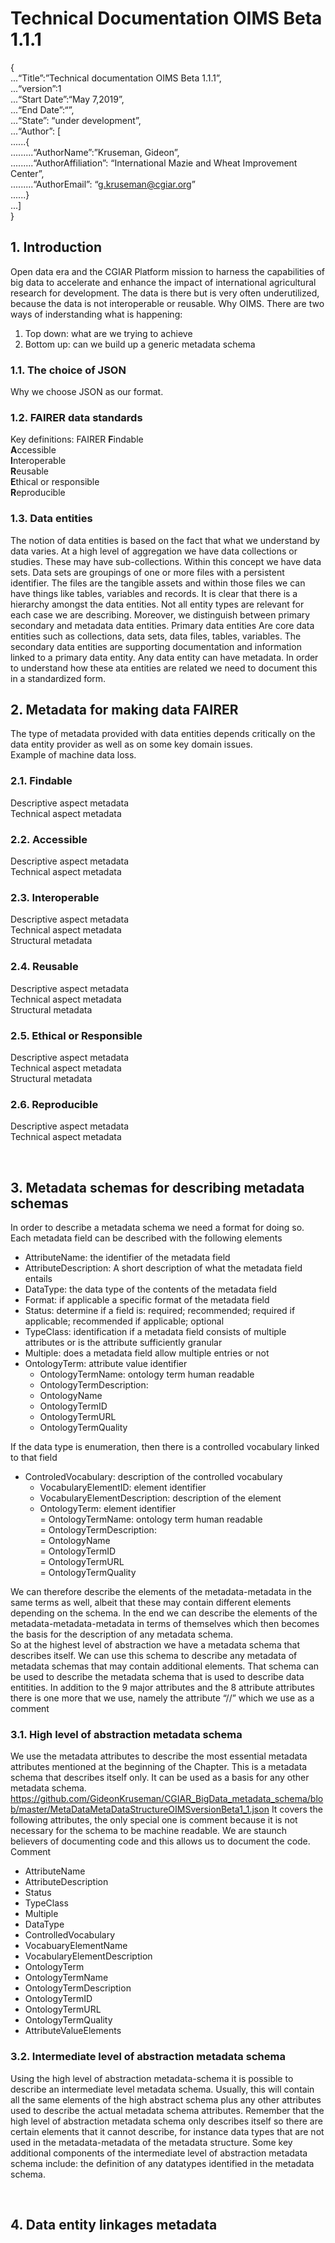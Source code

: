 # Technical Documentation OIMS Beta 1.1.1

{<br>
...“Title”:”Technical documentation OIMS Beta 1.1.1”,<br>
...“version”:1<br>
...“Start Date”:“May 7,2019”,<br>
...“End Date”:“”,<br>
...“State”: “under development”,<br>
...“Author”: [<br>
......{<br>
.........“AuthorName”:”Kruseman, Gideon”,<br>
.........“AuthorAffiliation”: “International Mazie and Wheat Improvement Center”,<br>
.........“AuthorEmail”: “g.kruseman@cgiar.org”<br>
......}<br>
...]<br>
}<br>



## 1.	Introduction
Open data era and the CGIAR Platform mission to harness the capabilities of big data to accelerate and enhance the impact of international agricultural research for development. The data is there but is very often underutilized, because the data is not interoperable or reusable. 
Why OIMS.
There are two ways of inderstanding what is happening:
1.	Top down: what are we trying to achieve
2.	Bottom up: can we build up a generic metadata schema

### 1.1.	The choice of JSON
Why we choose JSON as our format.

### 1.2.	FAIRER data standards
Key definitions:
FAIRER
**F**indable<br>
**A**ccessible<br>
**I**nteroperable<br>
**R**eusable<br>
**E**thical or responsible<br>
**R**eproducible<br>

### 1.3.	Data entities
The notion of data entities is based on the fact that what we understand by data varies. At a high level of aggregation we have data collections or studies. These may have sub-collections. Within this concept we have data sets. Data sets are groupings of one or more files with a persistent identifier. The files are the tangible assets and within those files we can have things like tables, variables and records. It is clear that there is a hierarchy amongst the data entities. Not all entity types are relevant for each case we are describing. Moreover, we distinguish between primary secondary and metadata data entities. Primary data entities Are core data entities such as collections, data sets, data files, tables, variables. The secondary data entities are supporting documentation and information linked to a primary data entity. Any data entity can have metadata. In order to understand how these ata entities are related we need to document this in a standardized form.
 
## 2.	Metadata for making data FAIRER
The type of metadata provided with data entities depends critically on the data entity provider as well as on some key domain issues.<br>
Example of machine data loss.

### 2.1.	Findable

Descriptive aspect metadata<br> 
Technical aspect metadata<br>
### 2.2.	Accessible
Descriptive aspect metadata <br>
Technical aspect metadata<br>

### 2.3.	Interoperable
Descriptive aspect metadata <br>
Technical aspect metadata<br>
Structural metadata<br>
### 2.4.	Reusable
Descriptive aspect metadata <br>
Technical aspect metadata<br>
Structural metadata<br>

### 2.5.	Ethical or Responsible
Descriptive aspect metadata <br>
Technical aspect metadata<br>
Structural metadata<br>

### 2.6.	Reproducible 
Descriptive aspect metadata <br>
Technical aspect metadata<br>

 
## 3.	Metadata schemas for describing metadata schemas
In order to describe a metadata schema we need a format for doing so.<br>
Each metadata field can be described with the following elements<br>
+  AttributeName: the identifier of the metadata field<br>
+  AttributeDescription: A short description of what the metadata field entails<br>
+  DataType: the data type of the contents of the metadata field<br>
+  Format: if applicable a specific format of the metadata field<br>
+  Status: determine if a field is: required; recommended; required if applicable; recommended if applicable; optional<br>
+  TypeClass: identification if a metadata field consists of multiple attributes or is the attribute sufficiently granular<br>
+  Multiple: does a metadata field allow multiple entries or not<br>
+  OntologyTerm: attribute value identifier<br>
   -  OntologyTermName: ontology term human readable<br>
   -  OntologyTermDescription: <br>
   -  OntologyName<br>
   -  OntologyTermID<br>
   -  OntologyTermURL<br>
   -  OntologyTermQuality<br>

If the data type is enumeration, then there is a controlled vocabulary linked to that field<br>
+  ControledVocabulary: description of the controlled vocabulary<br>
   -  VocabularyElementID: element identifier<br>
   -  VocabularyElementDescription: description of the element<br>
   -  OntologyTerm: element identifier<br>
      =  OntologyTermName: ontology term human readable<br>
      =  OntologyTermDescription: <br>
      =  OntologyName<br>
      =  OntologyTermID<br>
      =  OntologyTermURL<br>
      =  OntologyTermQuality<br>


We can therefore describe the elements of the metadata-metadata in the same terms as well, albeit that these may contain different elements depending on the schema. In the end we can describe the elements of the metadata-metadata-metadata in terms of themselves which then becomes the basis for the description of any metadata schema.  
So at the highest level of abstraction we have a metadata schema that describes itself. We can use this schema to describe any metadata of metadata schemas that may contain additional elements. 
That schema can be used to describe the metadata schema that is used to describe data entitities. 
In addition to the 9 major attributes and the 8 attribute attributes there is one more that we use, namely the attribute “//” which we use as a comment 


### 3.1.	High level of abstraction metadata schema
We use the metadata attributes to describe the most essential metadata attributes mentioned at the beginning of the Chapter. This is a metadata schema that describes itself only. It can be used as a basis for any other metadata schema.
https://github.com/GideonKruseman/CGIAR_BigData_metadata_schema/blob/master/MetaDataMetaDataStructureOIMSversionBeta1_1.json
It covers the following attributes, the only special one is comment because it is not necessary for the schema to be machine readable. We are staunch believers of documenting code and this allows us to document the code.
Comment
+  AttributeName
+  AttributeDescription
+  Status
+  TypeClass
+  Multiple
+  DataType
+  ControlledVocabulary
+  VocabuaryElementName
+  VocabularyElementDescription
+  OntologyTerm
+  OntologyTermName
+  OntologyTermDescription
+  OntologyTermID
+  OntologyTermURL
+  OntologyTermQuality
+  AttributeValueElements

### 3.2.	Intermediate level of abstraction metadata schema 
Using the high level of abstraction metadata-schema it is possible to describe an intermediate level metadata schema. Usually, this will contain all the same elements of the high abstract schema plus any other attributes used to describe the actual metadata schema attributes. Remember that the high level of abstraction metadata schema only describes itself so there are certain elements that it cannot describe, for instance data types that are not used in the metadata-metadata of the metadata structure. 
Some key additional components of the intermediate level of abstraction metadata schema include: the definition of any datatypes  identified in the metadata schema.

 
## 4.	Data entity linkages metadata



